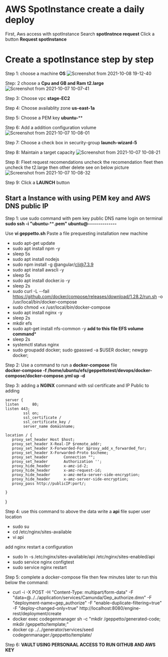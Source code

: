 # AWS SpotInstance create  a daily deploy

First, Aws access with spotInstance 
Search **spotInstnce request** 
Click a button **Request spotInstance**

# Create a spotInstance step by step 

Step 1:
choose a machine **OS**
![Screenshot from 2021-10-08 19-12-40](https://user-images.githubusercontent.com/72383148/136570075-c5478a34-0bfc-49be-be21-4ce350430d95.png)

Step: 2 
choose a **Cpu and GB and Ram**
**t2.large**
![Screenshot from 2021-10-07 10-07-41](https://user-images.githubusercontent.com/72383148/136570564-2825938d-b9f0-43fc-b5e1-9b07c4b18037.png)

Step 3:
Choose vpc **stage-EC2**

Step 4:
Choose availablity zone **us-east-1a**

Step 5:
Choose a PEM key **ubuntu-****

Step 6:
Add a addition configuration volume 
![Screenshot from 2021-10-07 10-08-01](https://user-images.githubusercontent.com/72383148/136571370-8a29d54f-1293-4659-8a00-81fdf1f9eb68.png)

Step 7:
 Choose a check box in security-group **launch-wizard-5**

Step 8:
Maintain a target capacity
![Screenshot from 2021-10-07 10-08-21](https://user-images.githubusercontent.com/72383148/136572048-df9d98bf-ca33-42ef-8ee4-361d97c00d43.png)

Step 8:
Fleet request recomendations
uncheck the recomendation fleet then uncheck the t2.large then other delete see on below picture
![Screenshot from 2021-10-07 10-08-32](https://user-images.githubusercontent.com/72383148/136572257-09bfb902-da0d-47db-89b6-ff7a2a13a96d.png)

Step 9:
Click a **LAUNCH** button

## Start a Instance with using PEM key and AWS DNS public IP

Step 1:
use sudo command with pem key public DNS name login on terminal
**sudo ssh -i "ubuntu-******.pem" ubuntu@--------------**

Use **vi geppetto.sh**
Paste a file prequesting installation new machine 
- sudo apt-get update
- sudo apt install npm -y
- sleep 5s
- sudo apt install nodejs
- sudo npm install -g @angular/cli@7.3.9
- sudo apt  install awscli -y
- sleep 5s
- sudo apt install docker.io -y
- sleep 2s
- sudo curl -L --fail 		https://github.com/docker/compose/releases/download/1.28.2/run.sh -o 	/usr/local/bin/docker-compose
- sudo chmod +x /usr/local/bin/docker-compose
- sudo apt install nginx -y
- sleep 2s
- mkdir efs
- sudo apt-get install nfs-common -y
**add to this file EFS volume command***
- sleep 2s
- systemctl status nginx 
- sudo groupadd docker; sudo gpasswd -a $USER docker; newgrp docker;

Step 2: 
Use a command to run a **docker-compose** file  
**docker-compose -f /home/ubuntu/efs/geppettotest/devops/docker-compose/docker-compose.yml up -d**

Step 3:
adding a **NGINX** command with ssl certificate and IP Public to adding 

    server {
    listen      80;
    listen 443;
            ssl on;
            ssl_certificate /
            ssl_certificate_key /  
            server_name domainname;    

    location / {
       proxy_set_header Host $host;
       proxy_set_header X-Real-IP $remote_addr;
       proxy_set_header X-Forwarded-For $proxy_add_x_forwarded_for;
       proxy_set_header X-Forwarded-Proto $scheme;
       proxy_set_header       Connection "";
       proxy_set_header       Authorization '';
       proxy_hide_header      x-amz-id-2;
       proxy_hide_header      x-amz-request-id;
       proxy_hide_header      x-amz-meta-server-side-encryption;
       proxy_hide_header      x-amz-server-side-encryption;
       proxy_pass http://publicIP:port/;

    }

  }

Step 4: 
use this command to above the data write a **api** file super user location
- sudo su
- cd /etc/nginx/sites-available
- vi api

add nginx restart a configuration

- sudo ln -s /etc/nginx/sites-available/api /etc/nginx/sites-enabled/api
- sudo service nginx configtest
- sudo service nginx restart

Step 5:
complete a docker-compose file then few minutes later to run this below the command:
- curl -i -X POST -H "Content-Type: multipart/form-data" -F "data=@../../application/services/Camunda/Gep_authorize.dmn" -F "deployment-name=gep_authorize" -F "enable-duplicate-filtering=true" -F "deploy-changed-only=true" http://localhost:8080/engine-rest/deployment/create
- docker exec codegenmanager sh -c "mkdir /geppetto/generated-code; mkdir /geppetto/template;"
- docker cp ../../generator/services/seed codegenmanager:/geppetto/template/


Step 6: 
**VAULT USING PERSONAAL ACCESS TO RUN GITHUB AND AWS KEY**

